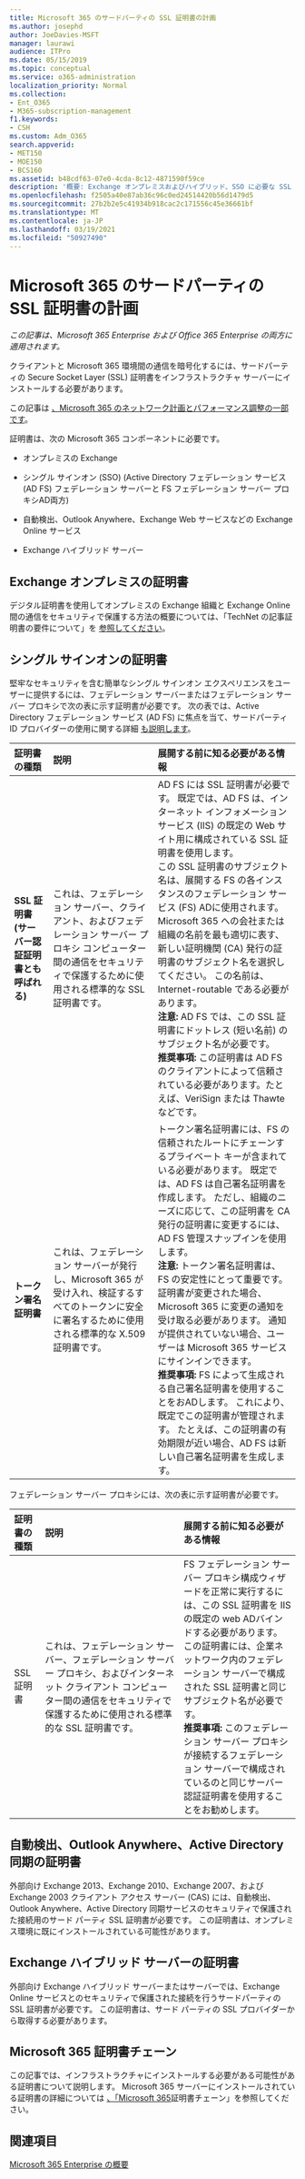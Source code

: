 ```yaml
---
title: Microsoft 365 のサードパーティの SSL 証明書の計画
ms.author: josephd
author: JoeDavies-MSFT
manager: laurawi
audience: ITPro
ms.date: 05/15/2019
ms.topic: conceptual
ms.service: o365-administration
localization_priority: Normal
ms.collection:
- Ent_O365
- M365-subscription-management
f1.keywords:
- CSH
ms.custom: Adm_O365
search.appverid:
- MET150
- MOE150
- BCS160
ms.assetid: b48cdf63-07e0-4cda-8c12-4871590f59ce
description: '概要: Exchange オンプレミスおよびハイブリッド、SSO に必要な SSL 証明書について、AD FS、Exchange Online サービス、および Exchange Web サービスを使用して説明します。'
ms.openlocfilehash: f2505a40e87ab36c96c0ed24514420b56d1479d5
ms.sourcegitcommit: 27b2b2e5c41934b918cac2c171556c45e36661bf
ms.translationtype: MT
ms.contentlocale: ja-JP
ms.lasthandoff: 03/19/2021
ms.locfileid: "50927490"
---
```

# <a name="plan-for-third-party-ssl-certificates-for-microsoft-365"></a>Microsoft 365 のサードパーティの SSL 証明書の計画

*この記事は、Microsoft 365 Enterprise および Office 365 Enterprise の両方に適用されます。*

クライアントと Microsoft 365 環境間の通信を暗号化するには、サードパーティの Secure Socket Layer (SSL) 証明書をインフラストラクチャ サーバーにインストールする必要があります。

この記事は [、Microsoft 365 のネットワーク計画とパフォーマンス調整の一部です](./network-planning-and-performance.md)。
   
証明書は、次の Microsoft 365 コンポーネントに必要です。
  
- オンプレミスの Exchange
    
- シングル サインオン (SSO) (Active Directory フェデレーション サービス (AD FS) フェデレーション サーバーと FS フェデレーション サーバー プロキシAD両方)
    
- 自動検出、Outlook Anywhere、Exchange Web サービスなどの Exchange Online サービス
    
- Exchange ハイブリッド サーバー
    
## <a name="certificates-for-exchange-on-premises"></a>Exchange オンプレミスの証明書

デジタル証明書を使用してオンプレミスの Exchange 組織と Exchange Online 間の通信をセキュリティで保護する方法の概要については、「TechNet の記事証明書の要件について」を [参照してください](/previous-versions/exchange-server/exchange-141/gg476123(v=exchg.141))。
  
## <a name="certificates-for-single-sign-on"></a>シングル サインオンの証明書

堅牢なセキュリティを含む簡単なシングル サインオン エクスペリエンスをユーザーに提供するには、フェデレーション サーバーまたはフェデレーション サーバー プロキシで次の表に示す証明書が必要です。 次の表では、Active Directory フェデレーション サービス (AD FS) に焦点を当て、サードパーティ ID プロバイダーの使用に関する詳細 [も説明します](/azure/active-directory/hybrid/how-to-connect-fed-compatibility)。
  
| 証明書の種類 | 説明 | 展開する前に知る必要がある情報 |
|:-----|:-----|:-----|
|**SSL 証明書 (サーバー認証証明書とも呼ばれる)** <br/> |これは、フェデレーション サーバー、クライアント、およびフェデレーション サーバー プロキシ コンピューター間の通信をセキュリティで保護するために使用される標準的な SSL 証明書です。  <br/> |AD FS には SSL 証明書が必要です。 既定では、AD FS は、インターネット インフォメーション サービス (IIS) の既定の Web サイト用に構成されている SSL 証明書を使用します。  <br/> この SSL 証明書のサブジェクト名は、展開する FS の各インスタンスのフェデレーション サービス (FS) ADに使用されます。 Microsoft 365 への会社または組織の名前を最も適切に表す、新しい証明機関 (CA) 発行の証明書のサブジェクト名を選択してください。 この名前は、Internet-routable である必要があります。  <br/>**注意:** AD FS では、この SSL 証明書にドットレス (短い名前) のサブジェクト名が必要です。          <br/> **推奨事項:** この証明書は AD FS のクライアントによって信頼されている必要があります。たとえば、VeriSign または Thawte などです。  <br/> |
|**トークン署名証明書** <br/> |これは、フェデレーション サーバーが発行し、Microsoft 365 が受け入れ、検証するすべてのトークンに安全に署名するために使用される標準的な X.509 証明書です。  <br/> |トークン署名証明書には、FS の信頼されたルートにチェーンするプライベート キーが含まれている必要があります。 既定では、AD FS は自己署名証明書を作成します。 ただし、組織のニーズに応じて、この証明書を CA 発行の証明書に変更するには、AD FS 管理スナップインを使用します。  <br/>**注意:** トークン署名証明書は、FS の安定性にとって重要です。 証明書が変更された場合、Microsoft 365 に変更の通知を受け取る必要があります。 通知が提供されていない場合、ユーザーは Microsoft 365 サービスにサインインできます。<br/>**推奨事項:** FS によって生成される自己署名証明書を使用することをおADします。 これにより、既定でこの証明書が管理されます。 たとえば、この証明書の有効期限が近い場合、AD FS は新しい自己署名証明書を生成します。  <br/> |
   
フェデレーション サーバー プロキシには、次の表に示す証明書が必要です。
  
| 証明書の種類 | 説明 | 展開する前に知る必要がある情報 |
|:-----|:-----|:-----|
|SSL 証明書  <br/> |これは、フェデレーション サーバー、フェデレーション サーバー プロキシ、およびインターネット クライアント コンピューター間の通信をセキュリティで保護するために使用される標準的な SSL 証明書です。  <br/> |FS フェデレーション サーバー プロキシ構成ウィザードを正常に実行するには、この SSL 証明書を IIS の既定の web ADバインドする必要があります。  <br/> この証明書には、企業ネットワーク内のフェデレーション サーバーで構成された SSL 証明書と同じサブジェクト名が必要です。  <br/> **推奨事項:** このフェデレーション サーバー プロキシが接続するフェデレーション サーバーで構成されているのと同じサーバー認証証明書を使用することをお勧めします。  <br/> |
   
## <a name="certificates-for-autodiscover-outlook-anywhere-and-active-directory-synchronization"></a>自動検出、Outlook Anywhere、Active Directory 同期の証明書

外部向け Exchange 2013、Exchange 2010、Exchange 2007、および Exchange 2003 クライアント アクセス サーバー (CAS) には、自動検出、Outlook Anywhere、Active Directory 同期サービスのセキュリティで保護された接続用のサード パーティ SSL 証明書が必要です。 この証明書は、オンプレミス環境に既にインストールされている可能性があります。
  
## <a name="certificate-for-an-exchange-hybrid-server"></a>Exchange ハイブリッド サーバーの証明書

外部向け Exchange ハイブリッド サーバーまたはサーバーでは、Exchange Online サービスとのセキュリティで保護された接続を行うサードパーティの SSL 証明書が必要です。 この証明書は、サード パーティの SSL プロバイダーから取得する必要があります。
  
## <a name="microsoft-365-certificate-chains"></a>Microsoft 365 証明書チェーン

この記事では、インフラストラクチャにインストールする必要がある可能性がある証明書について説明します。 Microsoft 365 サーバーにインストールされている証明書の詳細については [、「Microsoft 365](https://support.office.com/article/0c03e6b3-e73f-4316-9e2b-bf4091ae96bb)証明書チェーン」を参照してください。
  
## <a name="see-also"></a>関連項目

[Microsoft 365 Enterprise の概要](microsoft-365-overview.md)